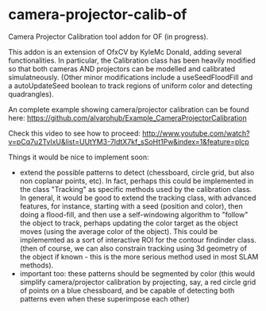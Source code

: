 camera-projector-calib-of
=========================

Camera Projector Calibration tool addon for OF (in progress).

This addon is an extension of OfxCV by KyleMc Donald, adding several functionalities. In particular, the Calibration class has been heavily modified so that both cameras AND projectors can be modelled and calibrated simulatneously. (Other minor modifications include a useSeedFloodFill and a autoUpdateSeed boolean to track regions of uniform color and detecting quadrangles).  

An complete example showing camera/projector calibration can be found here:
 https://github.com/alvarohub/Example_CameraProjectorCalibration 

Check this video to see how to proceed:
  http://www.youtube.com/watch?v=pCq7u2TvlxU&list=UUtYM3-7ldtX7kf_sSoHt1Pw&index=1&feature=plcp

Things it would be nice to implement soon:
 - extend the possible patterns to detect (chessboard, circle grid, but also non coplanar points, etc). In fact, perhaps this could be implemented in the class "Tracking" as specific methods used by the calibration class. In general, it would be good to extend the tracking class, with advanced features, for instance, starting with a seed (position and color), then doing a flood-fill, and then use a self-windowing algorithm to "follow" the object to track, perhaps updating the color target as the object moves (using the average color of the object). This could be implememted as a sort of interactive ROI for the contour findinder class. 
 (then of course, we can also constrain tracking using 3d geometry of the object if known - this is the more serious method used in most SLAM methods). 
 - important too: these patterns should be segmented by color (this would simplify camera/projector calibration by projecting, say, a red circle grid of points on a blue chessboard, and be capable of detecting both patterns even when these superimpose each other)


